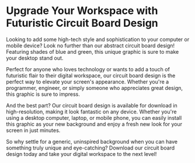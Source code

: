 <!--font:Poppins-->

# Upgrade Your Workspace with Futuristic Circuit Board Design

Looking to add some high-tech style and sophistication to your computer or mobile device? Look no further than our abstract circuit board design! Featuring shades of blue and green, this unique graphic is sure to make your desktop stand out.

Perfect for anyone who loves technology or wants to add a touch of futuristic flair to their digital workspace, our circuit board design is the perfect way to elevate your screen's appearance. Whether you're a programmer, engineer, or simply someone who appreciates great design, this graphic is sure to impress.

And the best part? Our circuit board design is available for download in high-resolution, making it look fantastic on any device. Whether you're using a desktop computer, laptop, or mobile phone, you can easily install this graphic as your new background and enjoy a fresh new look for your screen in just minutes.

So why settle for a generic, uninspired background when you can have something truly unique and eye-catching? Download our circuit board design today and take your digital workspace to the next level!

<!--

Write me markdown content of website with wallpaper:

"A wallpaper with a simple graphic of an abstract circuit board, in shades of blue and green."

The header of the page should not be copy of the text but rather a real content of the website which is using this wallpaper.


---


# Circuit Board Wallpaper

Welcome to our website featuring a sleek and modern wallpaper design! Our wallpaper showcases an abstract circuit board graphic in shades of blue and green. This wallpaper is perfect for anyone who loves technology or wants to add a futuristic touch to their desktop background.

Our wallpaper is available for download in high-resolution, ensuring that it will look great on any device. Whether you're using a desktop computer, laptop, or mobile device, this wallpaper will make your screen stand out. 

So why wait? Download our circuit board wallpaper today and give your device a fresh new look!


---


Heading should not include word "wallpaper". The website should not be about the wallpaper itself, wallpaper is just a related background, rewrite whole content.


---


# Futuristic Circuit Board Design for Your Desktop

Looking for a sleek and modern background for your computer or mobile device? Look no further than our abstract circuit board design! This unique graphic features shades of blue and green, creating a futuristic and high-tech look that is sure to impress.

Our circuit board design is perfect for anyone who loves technology or wants to add a touch of sophistication to their digital workspace. Whether you're a programmer, engineer, or simply someone who appreciates great design, this graphic is sure to make your desktop stand out.

Best of all, our circuit board design is available for download in high-resolution. This means that it will look great on any device, whether you're using a desktop computer, laptop, or mobile phone. And because it's so easy to download and install, you can have a fresh new look for your screen in just minutes.

So why settle for a boring background when you can have something truly unique? Download our circuit board design today and take your digital workspace to the next level!


---


Heading is too long, rewrite whole content.


---


# Add a Futuristic Touch to Your Digital Workspace with Our Circuit Board Design

Looking for a way to add some sophistication and high-tech style to your computer or mobile device? Look no further than our abstract circuit board design! This unique graphic features shades of blue and green, creating a sleek and modern look that is sure to impress.

Our circuit board design is perfect for anyone who loves technology or wants to add a touch of futuristic flair to their digital workspace. Whether you're a programmer, engineer, or simply someone who appreciates great design, this graphic is sure to make your desktop stand out.

And the best part? Our circuit board design is available for download in high-resolution, meaning it will look fantastic on any device. Whether you're using a desktop computer, laptop, or mobile phone, you can easily install this graphic as your new background and enjoy a fresh new look for your screen in just minutes.

So why settle for a boring, generic background when you can have something truly unique and eye-catching? Download our circuit board design today and take your digital workspace to the next level!


---


Heading is too long, rewrite whole content.


---


# Elevate Your Digital Workspace with a Futuristic Circuit Board Design

Looking to add some high-tech style and sophistication to your computer or mobile device? Look no further than our abstract circuit board design! Featuring shades of blue and green, this unique graphic is sure to make your desktop stand out.

Perfect for anyone who loves technology or wants to add a touch of futuristic flair to their digital workspace, our circuit board design is the perfect way to elevate your screen's appearance. Whether you're a programmer, engineer, or simply someone who appreciates great design, this graphic is sure to impress.

And the best part? Our circuit board design is available for download in high-resolution, making it look fantastic on any device. Whether you're using a desktop computer, laptop, or mobile phone, you can easily install this graphic as your new background and enjoy a fresh new look for your screen in just minutes.

So why settle for a generic, uninspired background when you can have something truly unique and eye-catching? Download our circuit board design today and take your digital workspace to the next level!


---


Write me a Google font which is best fitting for the website.

Pick from the list:
- Alegreya
- Lobster
- Poppins
- Lato
- Futura
- Exo 2
- Roboto
- Dancing Script
- Orbitron
- Barlow Condensed
- Montserrat
- Open Sans
- Raleway
- Inter
- IBM Plex Sans
- Great Vibes
- Playfair Display


Write just the font name nothing else.


---


Poppins

-->
